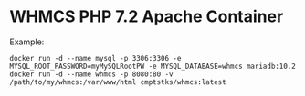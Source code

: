 # WHMCS PHP 7.2 Apache Container

Example:

```
docker run -d --name mysql -p 3306:3306 -e MYSQL_ROOT_PASSWORD=myMySQLRootPW -e MYSQL_DATABASE=whmcs mariadb:10.2
docker run -d --name whmcs -p 8080:80 -v /path/to/my/whmcs:/var/www/html cmptstks/whmcs:latest
```
